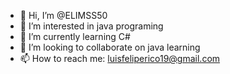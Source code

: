 - 👋 Hi, I’m @ELIMSS50
- 👀 I’m interested in java programing
- 🌱 I’m currently learning C#
- 💞️ I’m looking to collaborate on java learning
- 📫 How to reach me: luisfeliperico19@gmail.com

<!---
ELIMSS50/ELIMSS50 is a ✨ special ✨ repository because its `README.md` (this file) appears on your GitHub profile.
You can click the Preview link to take a look at your changes.
--->
